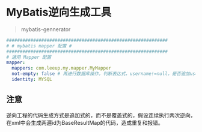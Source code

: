 # MyBatis逆向生成工具

> mybatis-gennerator

```yaml
############################################################
# # mybatis mapper 配置 #
############################################################
# 通用 Mapper 配置
mapper:
  mappers: com.leeup.my.mapper.MyMapper
  not-empty: false # 再进行数据库操作，判断表达式，username!=null，是否追加username!=''，它会帮我们自动追加，这里建议自己写
  identity: MYSQL

```



## 注意

逆向工程的代码生成方式是追加式的，而不是覆盖式的，假设连续执行两次逆向，在xml中会生成两遍id为BaseResultMap的代码，造成重复和报错。